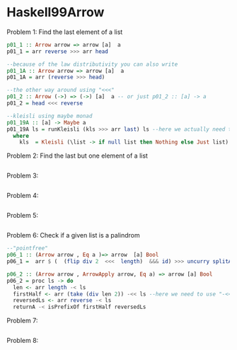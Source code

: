 # Haskell99Arrow

Problem 1: Find the last element of a list
```Haskell
p01_1 :: Arrow arrow => arrow [a]  a
p01_1 = arr reverse >>> arr head

--because of the law distributivity you can also write 
p01_1A :: Arrow arrow => arrow [a]  a
p01_1A = arr (reverse >>> head)

--the other way around using "<<<"
p01_2 :: Arrow (->) => (->) [a]  a -- or just p01_2 :: [a] -> a
p01_2 = head <<< reverse

--kleisli using maybe monad
p01_19A :: [a] -> Maybe a
p01_19A ls = runKleisli (kls >>> arr last) ls --here we actually need to "lift" "last" to a generic arrow so we can use it with the kleisli arrow to use the maybe monad
  where
    kls  = Kleisli (\list -> if null list then Nothing else Just list)
```
Problem 2: Find the last but one element of a list
```Haskell

```

Problem 3: 

```Haskell

```

Problem 4: 

```Haskell

```
Problem 5: 

```Haskell

```
Problem 6: Check if a given list is a palindrom 

```Haskell
--"pointfree"
p06_1 :: (Arrow arrow , Eq a )=> arrow  [a] Bool
p06_1 =  arr $ (  (flip div 2  <<<  length)  &&& id) >>> uncurry splitAt >>> second reverse >>> uncurry isPrefixOf

p06_2 :: (Arrow arrow , ArrowApply arrow, Eq a) => arrow [a] Bool
p06_2 = proc ls -> do
  len <- arr length -< ls
  firstHalf <- arr (take (div len 2)) -<< ls --here we need to use "-<<" istead of "-<" or otherwise "len" would not be in scope
  reversedLs <- arr reverse -< ls
  returnA -< isPrefixOf firstHalf reversedLs
```
Problem 7: 

```Haskell

```
Problem 8: 

```Haskell

```